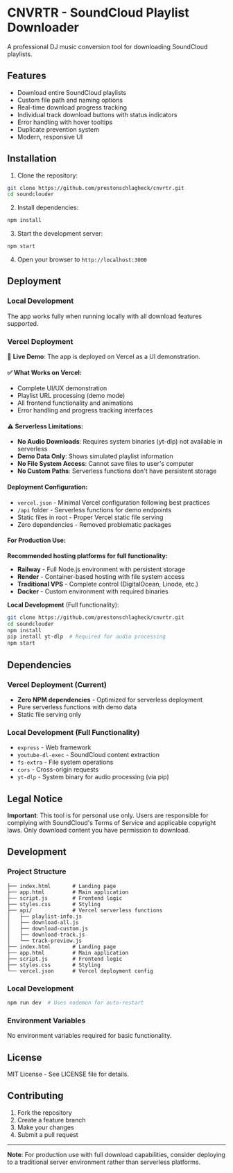 # CNVRTR - SoundCloud Playlist Downloader

A professional DJ music conversion tool for downloading SoundCloud playlists.

## Features

- Download entire SoundCloud playlists
- Custom file path and naming options
- Real-time download progress tracking
- Individual track download buttons with status indicators
- Error handling with hover tooltips
- Duplicate prevention system
- Modern, responsive UI

## Installation

1. Clone the repository:
```bash
git clone https://github.com/prestonschlagheck/cnvrtr.git
cd soundclouder
```

2. Install dependencies:
```bash
npm install
```

3. Start the development server:
```bash
npm start
```

4. Open your browser to `http://localhost:3000`

## Deployment

### Local Development
The app works fully when running locally with all download features supported.

### Vercel Deployment

🎯 **Live Demo**: The app is deployed on Vercel as a UI demonstration.

#### ✅ **What Works on Vercel:**
- Complete UI/UX demonstration
- Playlist URL processing (demo mode)
- All frontend functionality and animations
- Error handling and progress tracking interfaces

#### ⚠️ **Serverless Limitations:**
- **No Audio Downloads**: Requires system binaries (yt-dlp) not available in serverless
- **Demo Data Only**: Shows simulated playlist information
- **No File System Access**: Cannot save files to user's computer
- **No Custom Paths**: Serverless functions don't have persistent storage

#### **Deployment Configuration:**
- `vercel.json` - Minimal Vercel configuration following best practices
- `/api` folder - Serverless functions for demo endpoints  
- Static files in root - Proper Vercel static file serving
- Zero dependencies - Removed problematic packages

#### **For Production Use:**
**Recommended hosting platforms for full functionality:**
- **Railway** - Full Node.js environment with persistent storage
- **Render** - Container-based hosting with file system access
- **Traditional VPS** - Complete control (DigitalOcean, Linode, etc.)
- **Docker** - Custom environment with required binaries

**Local Development** (Full functionality):
```bash
git clone https://github.com/prestonschlagheck/cnvrtr.git
cd soundclouder
npm install
pip install yt-dlp  # Required for audio processing
npm start
```

## Dependencies

### Vercel Deployment (Current)
- **Zero NPM dependencies** - Optimized for serverless deployment
- Pure serverless functions with demo data
- Static file serving only

### Local Development (Full Functionality)
- `express` - Web framework
- `youtube-dl-exec` - SoundCloud content extraction  
- `fs-extra` - File system operations
- `cors` - Cross-origin requests
- `yt-dlp` - System binary for audio processing (via pip)

## Legal Notice

**Important**: This tool is for personal use only. Users are responsible for complying with SoundCloud's Terms of Service and applicable copyright laws. Only download content you have permission to download.

## Development

### Project Structure
```
├── index.html       # Landing page
├── app.html         # Main application  
├── script.js        # Frontend logic
├── styles.css       # Styling
├── api/             # Vercel serverless functions
│   ├── playlist-info.js
│   ├── download-all.js
│   ├── download-custom.js
│   ├── download-track.js
│   └── track-preview.js
├── index.html       # Landing page
├── app.html         # Main application
├── script.js        # Frontend logic
├── styles.css       # Styling
└── vercel.json      # Vercel deployment config
```

### Local Development
```bash
npm run dev  # Uses nodemon for auto-restart
```

### Environment Variables
No environment variables required for basic functionality.

## License

MIT License - See LICENSE file for details.

## Contributing

1. Fork the repository
2. Create a feature branch
3. Make your changes
4. Submit a pull request

---

**Note**: For production use with full download capabilities, consider deploying to a traditional server environment rather than serverless platforms. 